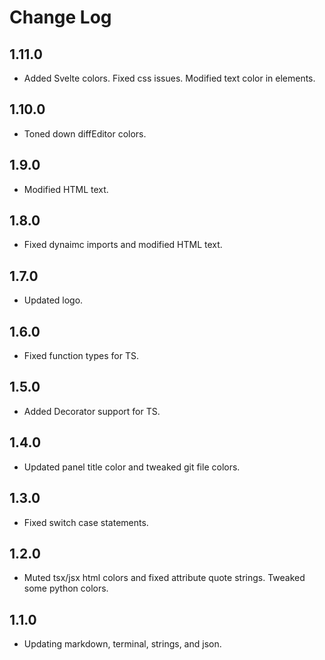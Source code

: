 # Change Log

## 1.11.0
- Added Svelte colors.  Fixed css issues. Modified text color in elements.

## 1.10.0
- Toned down diffEditor colors.

## 1.9.0
- Modified HTML text.

## 1.8.0
- Fixed dynaimc imports and modified HTML text.

## 1.7.0
- Updated logo.

## 1.6.0
- Fixed function types for TS.

## 1.5.0
- Added Decorator support for TS.

## 1.4.0
- Updated panel title color and tweaked git file colors.

## 1.3.0
- Fixed switch case statements.

## 1.2.0
- Muted tsx/jsx html colors and fixed attribute quote strings.  Tweaked some python colors.

## 1.1.0
- Updating markdown, terminal, strings, and json.
